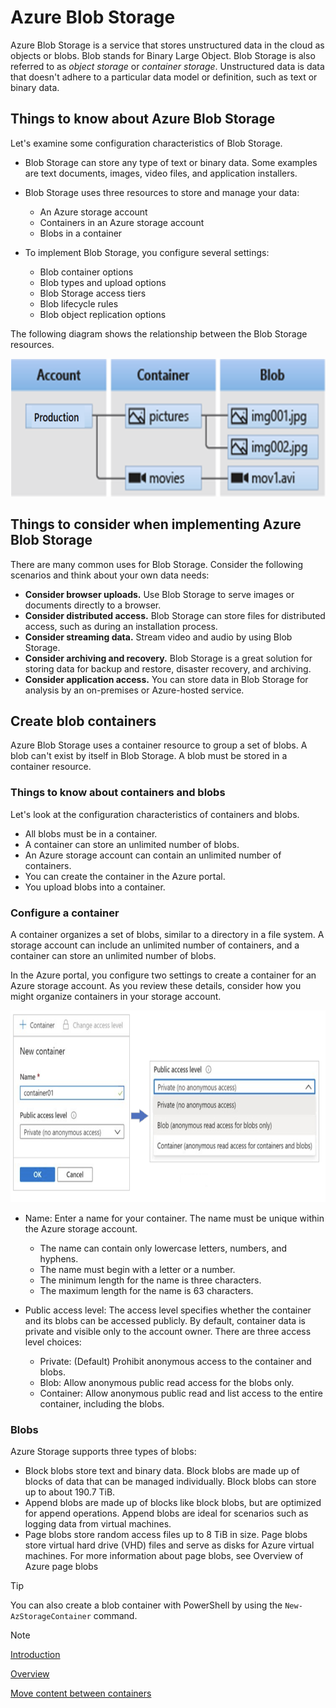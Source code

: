 # Azure Blob Storage

Azure Blob Storage is a service that stores unstructured data in the cloud as objects or blobs. Blob stands for Binary Large Object. Blob Storage is also referred to as *object storage* or *container storage*. Unstructured data is data that doesn't adhere to a particular data model or definition, such as text or binary data.

## Things to know about Azure Blob Storage

Let's examine some configuration characteristics of Blob Storage.

- Blob Storage can store any type of text or binary data. Some examples are text documents, images, video files, and application installers.

- Blob Storage uses three resources to store and manage your data:
  - An Azure storage account
  - Containers in an Azure storage account
  - Blobs in a container

- To implement Blob Storage, you configure several settings:
  - Blob container options
  - Blob types and upload options
  - Blob Storage access tiers
  - Blob lifecycle rules
  - Blob object replication options

The following diagram shows the relationship between the Blob Storage resources.

<img src="./img/blob_relationship.png" width="659" height="221">

## Things to consider when implementing Azure Blob Storage

There are many common uses for Blob Storage. Consider the following scenarios and think about your own data needs:

- **Consider browser uploads.** Use Blob Storage to serve images or documents directly to a browser.
- **Consider distributed access.** Blob Storage can store files for distributed access, such as during an installation process.
- **Consider streaming data.** Stream video and audio by using Blob Storage.
- **Consider archiving and recovery.** Blob Storage is a great solution for storing data for backup and restore, disaster recovery, and archiving.
- **Consider application access.** You can store data in Blob Storage for analysis by an on-premises or Azure-hosted service.

## Create blob containers

Azure Blob Storage uses a container resource to group a set of blobs. A blob can't exist by itself in Blob Storage. A blob must be stored in a container resource.

### Things to know about containers and blobs

Let's look at the configuration characteristics of containers and blobs.

- All blobs must be in a container.
- A container can store an unlimited number of blobs.
- An Azure storage account can contain an unlimited number of containers.
- You can create the container in the Azure portal.
- You upload blobs into a container.

### Configure a container

A container organizes a set of blobs, similar to a directory in a file system. A storage account can include an unlimited number of containers, and a container can store an unlimited number of blobs.

In the Azure portal, you configure two settings to create a container for an Azure storage account. As you review these details, consider how you might organize containers in your storage account.

<img src="./img/conf_container.png" width="741" height="307">

- Name: Enter a name for your container. The name must be unique within the Azure storage account.
  - The name can contain only lowercase letters, numbers, and hyphens.
  - The name must begin with a letter or a number.
  - The minimum length for the name is three characters.
  - The maximum length for the name is 63 characters.

- Public access level: The access level specifies whether the container and its blobs can be accessed publicly. By default, container data is private and visible only to the account owner. There are three access level choices:
  - Private: (Default) Prohibit anonymous access to the container and blobs.
  - Blob: Allow anonymous public read access for the blobs only.
  - Container: Allow anonymous public read and list access to the entire container, including the blobs.

### Blobs

Azure Storage supports three types of blobs:

- Block blobs store text and binary data. Block blobs are made up of blocks of data that can be managed individually. Block blobs can store up to about 190.7 TiB.
- Append blobs are made up of blocks like block blobs, but are optimized for append operations. Append blobs are ideal for scenarios such as logging data from virtual machines.
- Page blobs store random access files up to 8 TiB in size. Page blobs store virtual hard drive (VHD) files and serve as disks for Azure virtual machines. For more information about page blobs, see Overview of Azure page blobs

>[!TIP]
>You can also create a blob container with PowerShell by using the `New-AzStorageContainer` command.
<!-- MD028/no-blanks-blockquote -->
>[!NOTE]
>[Introduction](https://learn.microsoft.com/en-us/azure/storage/blobs/storage-blobs-introduction)
>
>[Overview](https://learn.microsoft.com/en-gb/training/modules/configure-blob-storage/2-implement)
>
>[Move content between containers](https://www.youtube.com/watch?v=S3TXW4UrSak)
